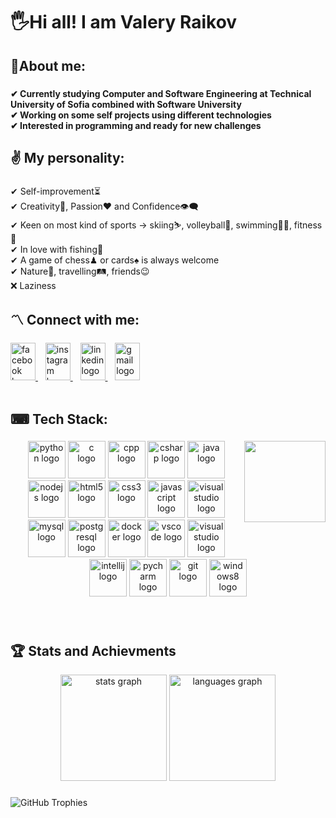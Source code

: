 <h1 align="left">🖐Hi all! I am Valery Raikov</h1>

###

<h2 align="left">💫About me:</h2>

###

<h4 align="left">
  ✔ Currently studying Computer and Software Engineering at Technical University of Sofia combined with Software University<br>
  ✔ Working on some self projects using different technologies<br>
  ✔ Interested in programming and ready for new challenges
</h4>

###

<h2 align="left">✌ My personality:</h2>

###

✔ Self-improvement⏳<br>
✔ Creativity🔑, Passion❤ and Confidence👁‍🗨<br>
✔ Keen on most kind of sports -> skiing⛷, volleyball🏐, swimming🏊‍♀️, fitness💪<br>
✔ In love with fishing🎣<br>
✔ A game of chess♟ or cards♠ is always welcome<br>
✔ Nature🌅, travelling🛤, friends😉<br>
❌ Laziness

###

<h2 align="left">〽 Connect with me:</h2>

###

<div align="left">
  <a href="https://www.facebook.com/profile.php?id=100008440088832&locale=bg_BG" target="_blank">
    <img src="https://raw.githubusercontent.com/maurodesouza/profile-readme-generator/master/src/assets/icons/social/facebook/default.svg" style="height: 60px; width: 40px;" alt="facebook logo"  />
  </a>&nbsp;&nbsp;
  <a href="https://www.instagram.com/val_raikov/" target="_blank">
    <img src="https://raw.githubusercontent.com/maurodesouza/profile-readme-generator/master/src/assets/icons/social/instagram/default.svg" style="height: 60px; width: 40px;" alt="instagram logo"  />
  </a>&nbsp;&nbsp;
  <a href="https://www.linkedin.com/in/valery-raikov-6b5326253/" target="_blank">
    <img src="https://raw.githubusercontent.com/maurodesouza/profile-readme-generator/master/src/assets/icons/social/linkedin/default.svg" style="height: 60px; width: 40px;" alt="linkedin logo"  />
  </a>&nbsp;&nbsp;
  <a href="mailto:valeryraikov@gmail.com" target="_blank">
    <img src="https://raw.githubusercontent.com/maurodesouza/profile-readme-generator/master/src/assets/icons/social/gmail/default.svg" style="height: 60px; width: 40px;" alt="gmail logo" />
  </a>
</div>

<br>

###

<h2 align="left">⌨ Tech Stack:</h2>

###

<img align="right" style="height: 130px;" src="https://media.giphy.com/media/v1.Y2lkPTc5MGI3NjExZDAwMWg3bWxnZW1hNm11aXp5YmZkbnVmcHhycG80NnlqNW8xemFvdiZlcD12MV9naWZzX3NlYXJjaCZjdD1n/LaVp0AyqR5bGsC5Cbm/giphy.gif"  />

###

<div align="center">
  <img src="https://cdn.jsdelivr.net/gh/devicons/devicon/icons/python/python-original.svg" style="height: 60px;" alt="python logo"  />
  <img src="https://cdn.jsdelivr.net/gh/devicons/devicon/icons/c/c-original.svg" style="height: 60px;" alt="c logo"  />
  <img src="https://cdn.jsdelivr.net/gh/devicons/devicon/icons/cplusplus/cplusplus-original.svg" style="height: 60px;" alt="cpp logo" />
  <img src="https://cdn.jsdelivr.net/gh/devicons/devicon/icons/csharp/csharp-original.svg" style="height: 60px;" alt="csharp logo" />  
  <img src="https://cdn.jsdelivr.net/gh/devicons/devicon/icons/java/java-original.svg" style="height: 60px;" alt="java logo"  />
  <img src="https://cdn.jsdelivr.net/gh/devicons/devicon/icons/nodejs/nodejs-plain-wordmark.svg" style="height: 60px;" alt="nodejs logo"  />
  <img src="https://cdn.jsdelivr.net/gh/devicons/devicon/icons/html5/html5-original.svg" style="height: 60px;" alt="html5 logo"  />
  <img src="https://cdn.jsdelivr.net/gh/devicons/devicon/icons/css3/css3-original.svg" style="height: 60px;" alt="css3 logo"  />
  <img src="https://cdn.jsdelivr.net/gh/devicons/devicon/icons/javascript/javascript-original.svg" style="height: 60px;" alt="javascript logo"  />
  <img src="https://cdn.jsdelivr.net/gh/devicons/devicon/icons/react/react-original.svg" style="height: 60px;" alt="visualstudio logo" />
  <img src="https://cdn.jsdelivr.net/gh/devicons/devicon/icons/mysql/mysql-original.svg" style="height: 60px;" alt="mysql logo"  />
  <img src="https://cdn.jsdelivr.net/gh/devicons/devicon/icons/postgresql/postgresql-original.svg" style="height: 60px;" alt="postgresql logo"  />
  <img src="https://cdn.jsdelivr.net/gh/devicons/devicon/icons/docker/docker-original.svg" style="height: 60px;" alt="docker logo"  />
  <img src="https://cdn.jsdelivr.net/gh/devicons/devicon/icons/vscode/vscode-original.svg" style="height: 60px;" alt="vscode logo"  />
  <img src="https://cdn.jsdelivr.net/gh/devicons/devicon/icons/visualstudio/visualstudio-plain.svg" style="height: 60px;" alt="visualstudio logo" />
  <img src="https://cdn.jsdelivr.net/gh/devicons/devicon/icons/intellij/intellij-original.svg" style="height: 60px;" alt="intellij logo"  />
  <img src="https://cdn.jsdelivr.net/gh/devicons/devicon/icons/pycharm/pycharm-original.svg" style="height: 60px;" alt="pycharm logo"  />
  <img src="https://cdn.jsdelivr.net/gh/devicons/devicon/icons/git/git-original.svg" style="height: 60px;" alt="git logo"  />
  <img src="https://cdn.jsdelivr.net/gh/devicons/devicon/icons/windows8/windows8-original.svg" style="height: 60px;" alt="windows8 logo"  />
</div>

###

<br>

<h2 align="left">🏆 Stats and Achievments</h2>

<div align="center">
  <img src="https://github-readme-stats.vercel.app/api?username=ValeryRaikov&hide_title=false&hide_rank=false&show_icons=true&include_all_commits=true&count_private=true&disable_animations=false&theme=dracula&locale=en&hide_border=false" height="170" alt="stats graph"  />
  <img src="https://github-readme-stats.vercel.app/api/top-langs?username=ValeryRaikov&locale=en&hide_title=false&layout=compact&card_width=320&langs_count=8&theme=dracula&hide_border=false" height="170" alt="languages graph"  />
</div>

###

  ![GitHub Trophies](https://github-profile-trophy.vercel.app/?username=ValeryRaikov&theme=onedark)

###
